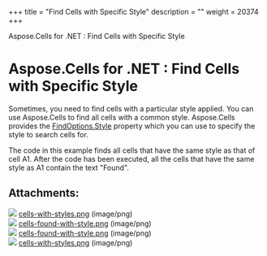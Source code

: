 +++
title = "Find Cells with Specific Style" 
description = "" 
weight = 20374 
+++

Aspose.Cells for .NET : Find Cells with Specific Style  

# Aspose.Cells for .NET : Find Cells with Specific Style


Sometimes, you need to find cells with a particular style applied. You can use Aspose.Cells to find all cells with a common style. Aspose.Cells provides the [FindOptions.Style](https://apireference.aspose.com/net/cells/aspose.cells/findoptions/properties/style) property which you can use to specify the style to search cells for.

The code in this example finds all cells that have the same style as that of cell A1. After the code has been executed, all the cells that have the same style as A1 contain the text "Found".

## Attachments:

![](https://docs2.aspose.com/cells/net/images/icons/bullet_blue.gif) [cells-with-styles.png](https://docs2.aspose.com/cells/net/attachments/5017537/5115110.png) (image/png)  
![](https://docs2.aspose.com/cells/net/images/icons/bullet_blue.gif) [cells-found-with-style.png](https://docs2.aspose.com/cells/net/attachments/5017537/5115117.png) (image/png)  
![](https://docs2.aspose.com/cells/net/images/icons/bullet_blue.gif) [cells-found-with-style.png](https://docs2.aspose.com/cells/net/attachments/5017537/5112561.png) (image/png)  
![](https://docs2.aspose.com/cells/net/images/icons/bullet_blue.gif) [cells-with-styles.png](https://docs2.aspose.com/cells/net/attachments/5017537/5112558.png) (image/png)  

